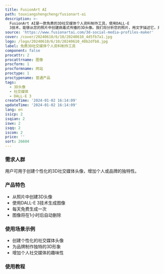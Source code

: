 ```yaml
---
title: FusionArt AI
path: touxiangshengcheng/fusionart-ai
description: >-
  FusionArt AI是一款免费的3D社交媒体个人资料制作工具，使用DALL-E
  3技术，能够从您的照片中创建病毒式传播的3D头像。我们将分析您的照片，用文字描述它，并从头开始生成新的图像。您只需上传一张照片，即可免费生成。由于需求量大，每天最多尝试一次。想要更多？使用我们的GPT！这些图像将在1小时后自动删除，我们不会在任何地方保存您的图像。
source: 'https://www.fusionartai.com/3d-social-media-profiles-maker'
cover: /cover/20240610/6/10/20240610_4d5fb7a1.jpg
logo: /logo/20240610/6/10/20240610_40b2dfb8.jpg
label: 免费3D社交媒体个人资料制作工具
component: false
procattr: 2
procattrname: 图像
procform: 1
procformname: 网站
proctype: 1
proctypename: 普通产品
tags:
  - 3D头像
  - 社交媒体
  - DALL-E 3
createTime: '2024-01-02 16:14:09'
updateTime: '2024-01-02 16:14:09'
lang: en
isicp: 2
isqian: 2
iswx: 2
isqq: 2
iscom: 2
price: ''
sort: 26604
---
```




### 需求人群
用户可用于创建个性化的3D社交媒体头像，增加个人或品牌的独特性。

### 产品特色
* 从照片中创建3D头像
* 使用DALL-E 3技术生成图像
* 每天免费生成一次
* 图像将在1小时后自动删除

### 使用场景示例
* 创建个性化的社交媒体头像
* 为品牌制作独特的3D形象
* 增加个人社交媒体的趣味性

### 使用教程


  
